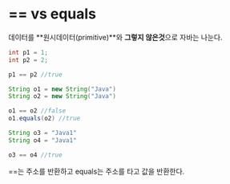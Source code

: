 # == vs equals
데이터를 **원시데이터(primitive)**와 **그렇지 않은것**으로 자바는 나눈다.

```java
int p1 = 1;
int p2 = 2;

p1 == p2 //true

String o1 = new String("Java")
String o2 = new String("Java")

o1 == o2 //false
o1.equals(o2) //true

String o3 = "Java1"
String o4 = "Java1"

o3 == o4 //true
```

==는 주소를 반환하고 equals는 주소를 타고 값을 반환한다.